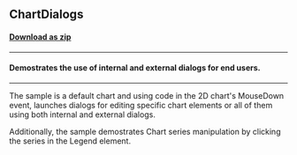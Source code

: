 ## ChartDialogs
#### [Download as zip](https://minhaskamal.github.io/DownGit/#/home?url=https://github.com/GrapeCity/ComponentOne-WinForms-Samples/tree/master/NetFramework\Charts\CS\ChartDialogs)
____
#### Demostrates the use of internal and external dialogs for end users.
____
The sample is a default chart and using code in the 2D chart's MouseDown event, launches dialogs for editing specific chart elements or all of them using both internal and external dialogs.

Additionally, the sample demostrates Chart series manipulation by clicking the series in the Legend element.